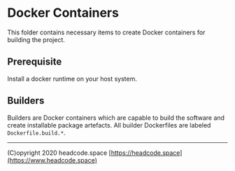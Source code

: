 # Docker Containers

This folder contains necessary items to create Docker containers for building the project.


## Prerequisite

Install a docker runtime on your host system.


## Builders

Builders are Docker containers which are capable to build the software and create
installable package artefacts. All builder Dockerfiles are labeled `Dockerfile.build.*`.





---

(C)opyright 2020 headcode.space
[https://headcode.space](https://www.headcode.space)

